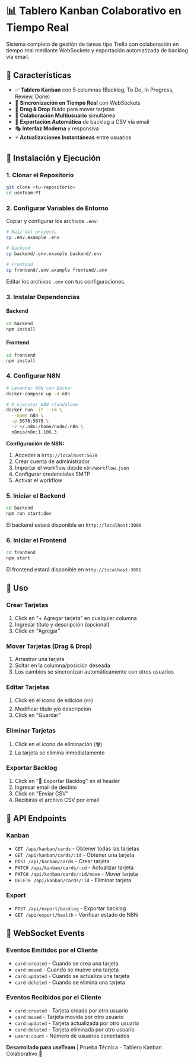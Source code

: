 # 📊 Tablero Kanban Colaborativo en Tiempo Real

Sistema completo de gestión de tareas tipo Trello con colaboración en tiempo real mediante WebSockets y exportación automatizada de backlog vía email.

## 🎯 Características

- ✅ **Tablero Kanban** con 5 columnas (Backlog, To Do, In Progress, Review, Done)
- 🔄 **Sincronización en Tiempo Real** con WebSockets
- 🎨 **Drag & Drop** fluido para mover tarjetas
- 👥 **Colaboración Multiusuario** simultánea
- 📧 **Exportación Automática** de backlog a CSV vía email
- 🎭 **Interfaz Moderna** y responsiva
- ⚡ **Actualizaciones Instantáneas** entre usuarios

## 🚀 Instalación y Ejecución

### 1. Clonar el Repositorio

```bash
git clone <tu-repositorio>
cd useTeam-PT
```

### 2. Configurar Variables de Entorno

Copiar y configurar los archivos `.env`:

```bash
# Raíz del proyecto
cp .env.example .env

# Backend
cp backend/.env.example backend/.env

# Frontend
cp frontend/.env.example frontend/.env
```

Editar los archivos `.env` con tus configuraciones.

### 3. Instalar Dependencias

#### Backend
```bash
cd backend
npm install
```

#### Frontend
```bash
cd frontend
npm install
```

### 4. Configurar N8N

```bash
# Levantar N8N con Docker
docker-compose up -d n8n

# O ejecutar N8N standalone
docker run -it --rm \
  --name n8n \
  -p 5678:5678 \
  -v ~/.n8n:/home/node/.n8n \
  n8nio/n8n:1.106.3
```

**Configuración de N8N:**
1. Acceder a `http://localhost:5678`
2. Crear cuenta de administrador
3. Importar el workflow desde `n8n/workflow.json`
4. Configurar credenciales SMTP
5. Activar el workflow

### 5. Iniciar el Backend

```bash
cd backend
npm run start:dev
```

El backend estará disponible en `http://localhost:3000`

### 6. Iniciar el Frontend

```bash
cd frontend
npm start
```

El frontend estará disponible en `http://localhost:3001`

## 📖 Uso

### Crear Tarjetas

1. Click en "+ Agregar tarjeta" en cualquier columna
2. Ingresar título y descripción (opcional)
3. Click en "Agregar"

### Mover Tarjetas (Drag & Drop)

1. Arrastrar una tarjeta
2. Soltar en la columna/posición deseada
3. Los cambios se sincronizan automáticamente con otros usuarios

### Editar Tarjetas

1. Click en el ícono de edición (✏️)
2. Modificar título y/o descripción
3. Click en "Guardar"

### Eliminar Tarjetas

1. Click en el ícono de eliminación (🗑️)
2. La tarjeta se elimina inmediatamente

### Exportar Backlog

1. Click en "📧 Exportar Backlog" en el header
2. Ingresar email de destino
3. Click en "Enviar CSV"
4. Recibirás el archivo CSV por email

## 🔌 API Endpoints

### Kanban

- `GET /api/kanban/cards` - Obtener todas las tarjetas
- `GET /api/kanban/cards/:id` - Obtener una tarjeta
- `POST /api/kanban/cards` - Crear tarjeta
- `PATCH /api/kanban/cards/:id` - Actualizar tarjeta
- `PATCH /api/kanban/cards/:id/move` - Mover tarjeta
- `DELETE /api/kanban/cards/:id` - Eliminar tarjeta

### Export

- `POST /api/export/backlog` - Exportar backlog
- `GET /api/export/health` - Verificar estado de N8N

## 🔄 WebSocket Events

### Eventos Emitidos por el Cliente

- `card:created` - Cuando se crea una tarjeta
- `card:moved` - Cuando se mueve una tarjeta
- `card:updated` - Cuando se actualiza una tarjeta
- `card:deleted` - Cuando se elimina una tarjeta

### Eventos Recibidos por el Cliente

- `card:created` - Tarjeta creada por otro usuario
- `card:moved` - Tarjeta movida por otro usuario
- `card:updated` - Tarjeta actualizada por otro usuario
- `card:deleted` - Tarjeta eliminada por otro usuario
- `users:count` - Número de usuarios conectados

**Desarrollado para useTeam** | Prueba Técnica - Tablero Kanban Colaborativo 🚀